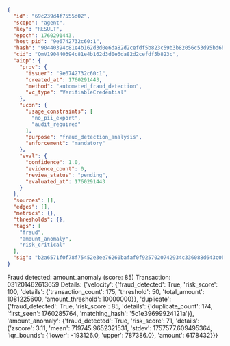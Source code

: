 ```json
{
  "id": "69c239d4f7555d02",
  "scope": "agent",
  "key": "RESULT",
  "epoch": 1760291443,
  "host_pid": "9e6742732c60:1",
  "hash": "90440394c81e4b162d3d0e6da82d2cefdf5b823c59b3b82056c53d95bd6b8988",
  "cid": "QmV190440394c81e4b162d3d0e6da82d2cefdf5b823c",
  "aicp": {
    "prov": {
      "issuer": "9e6742732c60:1",
      "created_at": 1760291443,
      "method": "automated_fraud_detection",
      "vc_type": "VerifiableCredential"
    },
    "ucon": {
      "usage_constraints": [
        "no_pii_export",
        "audit_required"
      ],
      "purpose": "fraud_detection_analysis",
      "enforcement": "mandatory"
    },
    "eval": {
      "confidence": 1.0,
      "evidence_count": 0,
      "review_status": "pending",
      "evaluated_at": 1760291443
    }
  },
  "sources": [],
  "edges": [],
  "metrics": {},
  "thresholds": {},
  "tags": [
    "fraud",
    "amount_anomaly",
    "risk_critical"
  ],
  "sig": "b2a6571f0f78f75452e3ee76260bafaf0f9257020742934c336088d643c0b86e"
}
```

Fraud detected: amount_anomaly (score: 85)
Transaction: 031201462613659
Details: {'velocity': {'fraud_detected': True, 'risk_score': 100, 'details': {'transaction_count': 175, 'threshold': 50, 'total_amount': 1081225600, 'amount_threshold': 10000000}}, 'duplicate': {'fraud_detected': True, 'risk_score': 85, 'details': {'duplicate_count': 174, 'first_seen': 1760285764, 'matching_hash': '5c1e39699924121a'}}, 'amount_anomaly': {'fraud_detected': True, 'risk_score': 71, 'details': {'zscore': 3.11, 'mean': 719745.9652321531, 'stdev': 1757577.609495364, 'iqr_bounds': {'lower': -193126.0, 'upper': 787386.0}, 'amount': 6178432}}}